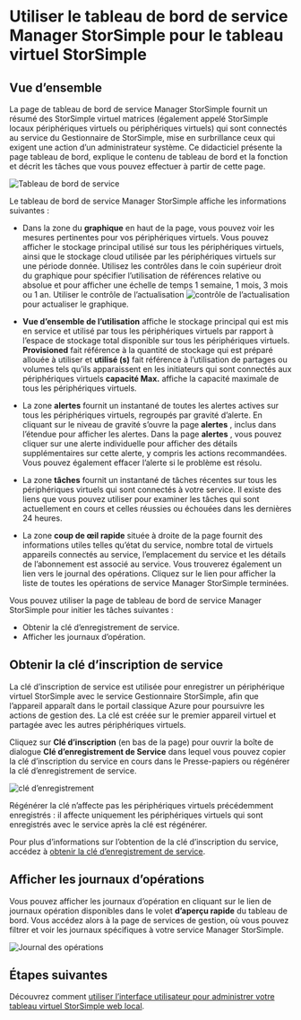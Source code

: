<properties 
   pageTitle="Tableau de bord de service Manager StorSimple - tableau virtuel | Microsoft Azure"
   description="Décrit le tableau de bord de service Manager StorSimple et explique comment l’utiliser pour surveiller l’intégrité de votre tableau virtuel StorSimple."
   services="storsimple"
   documentationCenter=""
   authors="alkohli"
   manager="carmonm"
   editor="" />
<tags 
   ms.service="storsimple"
   ms.devlang="na"
   ms.topic="article"
   ms.tgt_pltfrm="na"
   ms.workload="na"
   ms.date="04/07/2016"
   ms.author="alkohli" />

# <a name="use-the-storsimple-manager-service-dashboard-for-the-storsimple-virtual-array"></a>Utiliser le tableau de bord de service Manager StorSimple pour le tableau virtuel StorSimple

## <a name="overview"></a>Vue d’ensemble

La page de tableau de bord de service Manager StorSimple fournit un résumé des StorSimple virtuel matrices (également appelé StorSimple locaux périphériques virtuels ou périphériques virtuels) qui sont connectés au service du Gestionnaire de StorSimple, mise en surbrillance ceux qui exigent une action d’un administrateur système. Ce didacticiel présente la page tableau de bord, explique le contenu de tableau de bord et la fonction et décrit les tâches que vous pouvez effectuer à partir de cette page.

![Tableau de bord de service](./media/storsimple-ova-service-dashboard/dashboard1.png)

Le tableau de bord de service Manager StorSimple affiche les informations suivantes :

- Dans la zone du **graphique** en haut de la page, vous pouvez voir les mesures pertinentes pour vos périphériques virtuels. Vous pouvez afficher le stockage principal utilisé sur tous les périphériques virtuels, ainsi que le stockage cloud utilisée par les périphériques virtuels sur une période donnée. Utilisez les contrôles dans le coin supérieur droit du graphique pour spécifier l’utilisation de références relative ou absolue et pour afficher une échelle de temps 1 semaine, 1 mois, 3 mois ou 1 an. Utiliser le contrôle de l’actualisation ![contrôle de l’actualisation](./media/storsimple-ova-service-dashboard/refresh-control.png) pour actualiser le graphique.

- **Vue d’ensemble de l’utilisation** affiche le stockage principal qui est mis en service et utilisé par tous les périphériques virtuels par rapport à l’espace de stockage total disponible sur tous les périphériques virtuels. **Provisioned** fait référence à la quantité de stockage qui est préparé allouée à utiliser et **utilisé (s)** fait référence à l’utilisation de partages ou volumes tels qu’ils apparaissent en les initiateurs qui sont connectés aux périphériques virtuels **capacité Max.** affiche la capacité maximale de tous les périphériques virtuels.

- La zone **alertes** fournit un instantané de toutes les alertes actives sur tous les périphériques virtuels, regroupés par gravité d’alerte. En cliquant sur le niveau de gravité s’ouvre la page **alertes** , inclus dans l’étendue pour afficher les alertes. Dans la page **alertes** , vous pouvez cliquer sur une alerte individuelle pour afficher des détails supplémentaires sur cette alerte, y compris les actions recommandées. Vous pouvez également effacer l’alerte si le problème est résolu.

- La zone **tâches** fournit un instantané de tâches récentes sur tous les périphériques virtuels qui sont connectés à votre service. Il existe des liens que vous pouvez utiliser pour examiner les tâches qui sont actuellement en cours et celles réussies ou échouées dans les dernières 24 heures. 

- La zone **coup de œil rapide** située à droite de la page fournit des informations utiles telles qu’état du service, nombre total de virtuels appareils connectés au service, l’emplacement du service et les détails de l’abonnement est associé au service. Vous trouverez également un lien vers le journal des opérations. Cliquez sur le lien pour afficher la liste de toutes les opérations de service Manager StorSimple terminées. 

Vous pouvez utiliser la page de tableau de bord de service Manager StorSimple pour initier les tâches suivantes :

- Obtenir la clé d’enregistrement de service.
- Afficher les journaux d’opération.

## <a name="get-the-service-registration-key"></a>Obtenir la clé d’inscription de service

La clé d’inscription de service est utilisée pour enregistrer un périphérique virtuel StorSimple avec le service Gestionnaire StorSimple, afin que l’appareil apparaît dans le portail classique Azure pour poursuivre les actions de gestion des. La clé est créée sur le premier appareil virtuel et partagée avec les autres périphériques virtuels. 

Cliquez sur **Clé d’inscription** (en bas de la page) pour ouvrir la boîte de dialogue **Clé d’enregistrement de Service** dans lequel vous pouvez copier la clé d’inscription du service en cours dans le Presse-papiers ou régénérer la clé d’enregistrement de service.

![clé d’enregistrement](./media/storsimple-ova-service-dashboard/service-dashboard3.png)

Régénérer la clé n’affecte pas les périphériques virtuels précédemment enregistrés : il affecte uniquement les périphériques virtuels qui sont enregistrés avec le service après la clé est régénérer.

Pour plus d’informations sur l’obtention de la clé d’inscription du service, accédez à [obtenir la clé d’enregistrement de service](storsimple-ova-manage-service.md#get-the-service-registration-key).

## <a name="view-the-operations-logs"></a>Afficher les journaux d’opérations

Vous pouvez afficher les journaux d’opération en cliquant sur le lien de journaux opération disponibles dans le volet **d’aperçu rapide** du tableau de bord. Vous accédez alors à la page de services de gestion, où vous pouvez filtrer et voir les journaux spécifiques à votre service Manager StorSimple.

![Journal des opérations](./media/storsimple-ova-service-dashboard/ops-log.png)

## <a name="next-steps"></a>Étapes suivantes

Découvrez comment [utiliser l’interface utilisateur pour administrer votre tableau virtuel StorSimple web local](storsimple-ova-web-ui-admin.md).